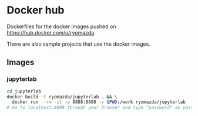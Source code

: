 # Docker hub
Dockerfiles for the docker images pushed on https://hub.docker.com/u/ryomazda.

There are also sample projects that use the docker images.

## Images
### jupyterlab
```bash
cd jupyterlab
docker build -t ryomazda/jupyterlab . && \
  docker run --rm -it -p 8888:8888 -v $PWD:/work ryomazda/jupyterlab
# Go to localhost:8888 through your browser and type "password" as password
```
